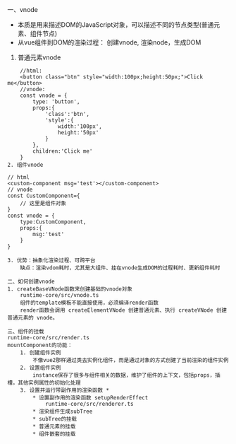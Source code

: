 一、vnode
* 本质是用来描述DOM的JavaScript对象，可以描述不同的节点类型(普通元素、组件节点)
* 从vue组件到DOM的渲染过程：
    创建vnode, 渲染node，生成DOM
1. 普通元素vnode
```    
    //html:
    <button class="btn" style="width:100px;height:50px;">Click me</button>
    //vnode: 
    const vnode = {
        type: 'button',
        props:{
            'class':'btn',
            'style':{
                width:'100px',
                height:'50px'
            }
        },
        children:'Click me'
    }
2. 组件vnode
```
    // html
    <custom-component msg='test'></custom-component>
    // vnode
    const CustomComponent={
        // 这里是组件对象
    }
    const vnode = {
        type:CustomComponent,
        props:{
            msg:'test'
        }
    }
``` 
3. 优势：抽象化渲染过程、可跨平台
    缺点：渲染vdom耗时，尤其是大组件、挂在vnode生成DOM的过程耗时、更新组件耗时

二、如何创建vnode
1. createBaseVNode函数来创建基础的vnode对象
    runtime-core/src/vnode.ts
    组件的template模板不能直接使用，必须编译render函数
    render函数会调用 createElementVNode 创建普通元素、执行 createVNode 创建普通元素的 vnode。

三、组件的挂载
runtime-core/src/render.ts
mountComponent的功能：
    1. 创建组件实例
        不像vue2那样通过类去实例化组件，而是通过对象的方式创建了当前渲染的组件实例
    2. 设置组件实例
        instance保存了很多与组件相关的数据，维护了组件的上下文，包括props，插槽，其他实例属性的初始化处理
    3. 设置并运行带副作用的渲染函数 * 
        * 设置副作用的渲染函数 setupRenderEffect
            runtime-core/src/renderer.ts
        * 渲染组件生成subTree
        * subTree的挂载
        * 普通元素的挂载
        * 组件嵌套的挂载


